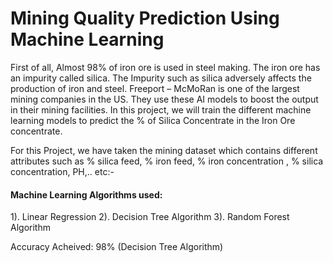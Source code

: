 
# Mining Quality Prediction Using Machine Learning

First of all, Almost 98% of iron ore is used in steel making. The iron ore has an impurity called silica. The Impurity such as silica adversely affects the production of iron and steel. Freeport – McMoRan is one of the largest mining companies in the US. They use these AI models to boost the output in their mining facilities. In this project, we will train the different machine learning models to predict the % of Silica Concentrate in the Iron Ore concentrate.

For this Project, we have taken the mining dataset which contains different attributes such as % silica feed, % iron feed, % iron concentration , % silica concentration, PH,.. etc:- 

#### Machine Learning Algorithms used:

1). Linear Regression
2). Decision Tree Algorithm
3). Random Forest Algorithm

Accuracy Acheived: 98% (Decision Tree Algorithm)
